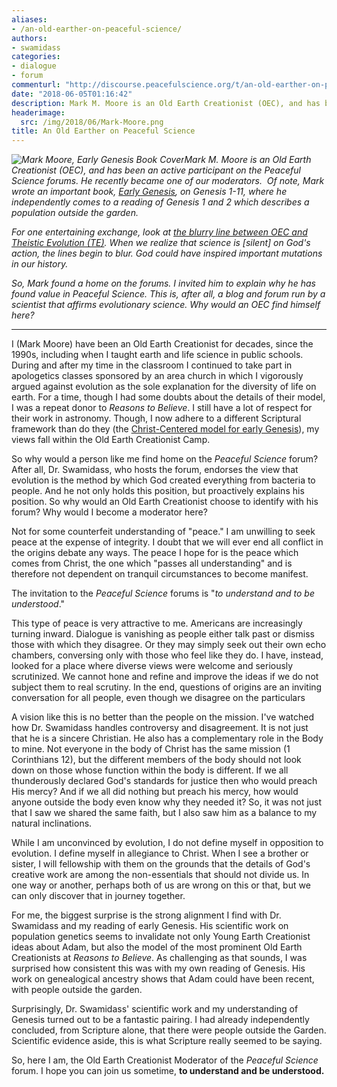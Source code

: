 ```yaml
---
aliases:
- /an-old-earther-on-peaceful-science/
authors:
- swamidass
categories:
- dialogue
- forum
commenturl: "http://discourse.peacefulscience.org/t/an-old-earther-on-peaceful-science/329"
date: "2018-06-05T01:16:42"
description: Mark M. Moore is an Old Earth Creationist (OEC), and has been an active participant on the Peaceful Science forums. He recently became one of our moderators.  Of note, Mark wrote an important book, Early Genesis, on Genesis 1-11, where he independently comes to a reading of Genesis 1 and 2 which describes a population \[...\]
headerimage:
  src: /img/2018/06/Mark-Moore.png
title: An Old Earther on Peaceful Science
---
```


*![Mark Moore, Early Genesis Book Cover](https://i0.wp.com/images-na.ssl-images-amazon.com/images/I/51AiBlipeaL.jpg?resize=121%2C171&ssl=1)Mark M. Moore is an Old Earth Creationist (OEC), and has been an active participant on the Peaceful Science forums. He recently became one of our moderators.  Of note, Mark wrote an important book, [Early Genesis](https://www.amazon.com/Early-Genesis-Cosmology-Mark-Moore/dp/0996239014?tag=swamidass-20), on Genesis 1-11, where he independently comes to a reading of Genesis 1 and 2 which describes a population outside the garden.*

*For one entertaining exchange, look at [the blurry line between OEC and Theistic Evolution (TE)](https://discourse.peacefulscience.org/t/a-blurry-line-between-te-and-oec/317/32). When we realize that science is [silent] on God's action, the lines begin to blur. God could have inspired important mutations in our history.*

*So, Mark found a home on the forums. I invited him to explain why he has found value in Peaceful Science. This is, after all, a blog and forum run by a scientist that affirms evolutionary science. Why would an OEC find himself here?*

------------------------------------------------------------------------

I (Mark Moore) have been an Old Earth Creationist for decades, since the 1990s, including when I taught earth and life science in public schools. During and after my time in the classroom I continued to take part in apologetics classes sponsored by an area church in which I vigorously argued against evolution as the sole explanation for the diversity of life on earth. For a time, though I had some doubts about the details of their model, I was a repeat donor to *Reasons to Believe*. I still have a lot of respect for their work in astronomy. Though, I now adhere to a different Scriptural framework than do they (the [Christ-Centered model for early Genesis](https://www.amazon.com/dp/B06XRLDYJB?tag=swamidass-20)), my views fall within the Old Earth Creationist Camp.

So why would a person like me find home on the *Peaceful Science* forum? After all, Dr. Swamidass, who hosts the forum, endorses the view that evolution is the method by which God created everything from bacteria to people. And he not only holds this position, but proactively explains his position. So why would an Old Earth Creationist choose to identify with his forum? Why would I become a moderator here?

Not for some counterfeit understanding of "peace." I am unwilling to seek peace at the expense of integrity. I doubt that we will ever end all conflict in the origins debate any ways. The peace I hope for is the peace which comes from Christ, the one which "passes all understanding" and is therefore not dependent on tranquil circumstances to become manifest.

The invitation to the *Peaceful Science* forums is "*to understand and to be understood*."

This type of peace is very attractive to me. Americans are increasingly turning inward. Dialogue is vanishing as people either talk past or dismiss those with which they disagree. Or they may simply seek out their own echo chambers, conversing only with those who feel like they do. I have, instead, looked for a place where diverse views were welcome and seriously scrutinized. We cannot hone and refine and improve the ideas if we do not subject them to real scrutiny. In the end, questions of origins are an inviting conversation for all people, even though we disagree on the particulars

A vision like this is no better than the people on the mission. I've watched how Dr. Swamidass handles controversy and disagreement. It is not just that he is a sincere Christian. He also has a complementary role in the Body to mine. Not everyone in the body of Christ has the same mission (1 Corinthians 12), but the different members of the body should not look down on those whose function within the body is different. If we all thunderously declared God's standards for justice then who would preach His mercy? And if we all did nothing but preach his mercy, how would anyone outside the body even know why they needed it? So, it was not just that I saw we shared the same faith, but I also saw him as a balance to my natural inclinations.

While I am unconvinced by evolution, I do not define myself in opposition to evolution. I define myself in allegiance to Christ. When I see a brother or sister, I will fellowship with them on the grounds that the details of God's creative work are among the non-essentials that should not divide us. In one way or another, perhaps both of us are wrong on this or that, but we can only discover that in journey together.

For me, the biggest surprise is the strong alignment I find with Dr. Swamidass and my reading of early Genesis. His scientific work on population genetics seems to invalidate not only Young Earth Creationist ideas about Adam, but also the model of the most prominent Old Earth Creationists at *Reasons to Believe*. As challenging as that sounds, I was surprised how consistent this was with my own reading of Genesis. His work on genealogical ancestry shows that Adam could have been recent, with people outside the garden.

Surprisingly, Dr. Swamidass' scientific work and my understanding of Genesis turned out to be a fantastic pairing. I had already independently concluded, from Scripture alone, that there were people outside the Garden. Scientific evidence aside, this is what Scripture really seemed to be saying.

So, here I am, the Old Earth Creationist Moderator of the *Peaceful Science* forum. I hope you can join us sometime, **to understand and be understood.**
